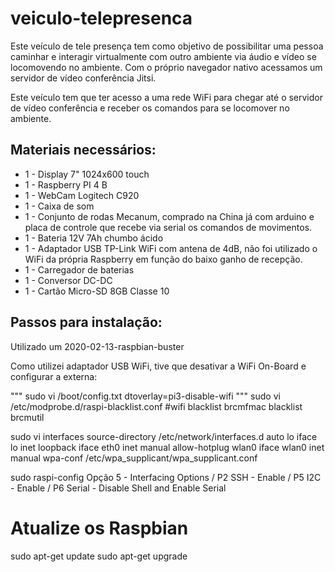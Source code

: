 # veiculo-telepresenca

Este veículo de tele presença tem como objetivo de possibilitar uma pessoa caminhar e interagir virtualmente com outro ambiente via áudio e vídeo se locomovendo no ambiente. Com o próprio navegador nativo acessamos um servidor de vídeo conferência Jitsi.

Este veículo tem que ter acesso a uma rede WiFi para chegar até o servidor de vídeo conferência e receber os comandos para se locomover no ambiente.

## Materiais necessários:

- 1 - Display 7" 1024x600 touch
- 1 - Raspberry PI 4 B
- 1 - WebCam Logitech C920
- 1 - Caixa de som
- 1 - Conjunto de rodas Mecanum, comprado na China já com arduino e placa de controle que recebe via serial os comandos de movimentos.
- 1 - Bateria 12V 7Ah chumbo ácido
- 1 - Adaptador USB TP-Link WiFi com antena de 4dB, não foi utilizado o WiFi da própria Raspberry em função do baixo ganho de recepção.
- 1 - Carregador de baterias
- 1 - Conversor DC-DC
- 1 - Cartão Micro-SD 8GB Classe 10

## Passos para instalação:

Utilizado um 2020-02-13-raspbian-buster 

Como utilizei adaptador USB WiFi, tive que desativar a WiFi On-Board e configurar a externa:

"""
sudo vi /boot/config.txt
dtoverlay=pi3-disable-wifi
"""
sudo vi /etc/modprobe.d/raspi-blacklist.conf
#wifi
blacklist brcmfmac
blacklist brcmutil

sudo vi interfaces
source-directory /etc/network/interfaces.d
auto lo
iface lo inet loopback
iface eth0 inet manual
allow-hotplug wlan0
iface wlan0 inet manual
        wpa-conf /etc/wpa_supplicant/wpa_supplicant.conf

sudo raspi-config
Opção 5 - Interfacing Options / P2 SSH - Enable / P5 I2C - Enable / P6 Serial - Disable Shell and Enable Serial

# Atualize os Raspbian

sudo apt-get update
sudo apt-get upgrade





